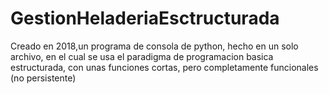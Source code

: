 # GestionHeladeriaEsctructurada
Creado en 2018,un programa de consola de python, hecho en un solo archivo, en el cual se usa el paradigma de programacion basica estructurada, con unas funciones cortas, pero completamente funcionales (no persistente)

